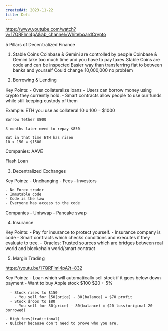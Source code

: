 ```yaml
---
createdAt: 2023-11-22
title: Defi
---
```

https://www.youtube.com/watch?v=17QRFlml4pA&ab_channel=WhiteboardCrypto


5 Pillars of Decentralized Finance


1. Stable Coins
  Coinbase & Gemini are controlled by people
  Coinbase & Gemini take too much time and you have to pay taxes
  Stable Coins are code and can be inspected
  Easier way than transferring fiat to between banks and yourself
  Could change 10,000,000 no problem

2. Borrowing & Lending

  Key Points:
    - Over collateralize loans
    - Users can borrow money using crypto they currently hold.
    - Smart contracts allow people to use our funds while still keeping custody of them

  Example:
    ETH you use as collateral
    10 x 100 = $1000

    Borrow Tether $800

    3 months later need to repay $850

    But in that time ETH has risen
    10 x 150 = $1500

  Companies:
    AAVE

  Flash Loan

3. Decentralized Exchanges

  Key Points:
    - Unchanging
      - Fees
    - Investors

    - No Forex trader
    - Immutable code
    - Code is the law
    - Everyone has access to the code


  Companies
    - Uniswap
    - Pancake swap

4. Insurance

  Key Points:
    - Pay for insurance to protect yourself.
    - Insurance company is code
    - Smart contracts which checks conditions and executes if they evaluate to tree.
    - Oracles: Trusted sources which are bridges between real world and blockchain world/smart contract


5. Margin Trading

  https://youtu.be/17QRFlml4pA?t=832

  Key Points:
    - Loan which will automatically sell stock if it goes below down payment
    - Want to buy Apple stock $100
      $20 + 5% 

      - Stock rises to $150
        - You sell for 150(price) - 80(balance) = $70 profit
      - Stock drops to $80
        - You sell for 80(price) - 80(balance) = $20 loss(original 20 borrowed)

    - High fees(traditional)
    - Quicker because don't need to prove who you are.
